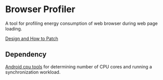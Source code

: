 # Browser Profiler

A tool for profiling energy consumption of web browser during web page loading.

[Design and How to Patch](https://docs.google.com/document/d/1GmUjzytqePOqvnfsUt-sbVPjnJ3iOVsdZCksipiDZso/edit?usp=sharing)

## Dependency
[Android cpu tools](https://github.com/ducalpha/android_cpu_tools) for determining number of CPU cores and running a synchronization workload.
